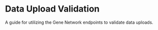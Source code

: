 # **Data Upload Validation**

A guide for utilizing the Gene Network endpoints to validate data uploads.
